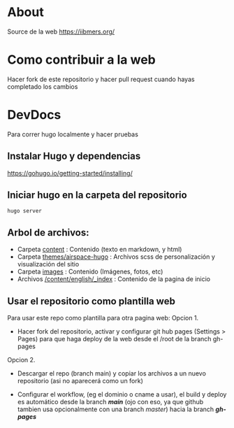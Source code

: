 
# About
Source de la web https://iibmers.org/

# Como contribuir a la web
Hacer fork de este repositorio y hacer pull request cuando hayas completado los cambios


# DevDocs
Para correr hugo localmente y hacer pruebas
## Instalar Hugo y dependencias

https://gohugo.io/getting-started/installing/

## Iniciar hugo en la carpeta del repositorio
`hugo server`

## Arbol de archivos: 
- Carpeta [content](https://github.com/IIBMErs/iibmers.github.io/tree/main/content) :  Contenido (texto en markdown, y html)
- Carpeta [themes/airspace-hugo](https://github.com/IIBMErs/iibmers.github.io/tree/main/themes/airspace-hugo) :  Archivos scss de personalización y visualización del sitio
- Carpeta [images](https://github.com/IIBMErs/iibmers.github.io/tree/main/static/images) :  Contenido (Imágenes, fotos, etc)
- Archivos [/content/english/_index](https://github.com/IIBMErs/iibmers.github.io/blob/main/content/english/_index.md) :  Contenido de la pagina de inicio

## Usar el repositorio como plantilla web
Para usar este repo como plantilla para otra pagina web: 
Opcion 1. 
- Hacer fork del repositorio, activar y configurar git hub pages (Settings > Pages) para que haga deploy de la web desde el /root de la branch gh-pages

Opcion 2. 
- Descargar el repo (branch main) y copiar los archivos a un nuevo repositorio (asi no aparecerá como un fork)

- Configurar el workflow, (eg el dominio o cname a usar), el build y deploy es automático desde la branch ***main*** (ojo con eso, ya que github tambien usa opcionalmente con una branch *master*) hacia la branch ***gh-pages***
